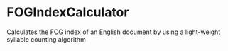 # FOGIndexCalculator
Calculates the FOG index of an English document by using a light-weight syllable counting algorithm
